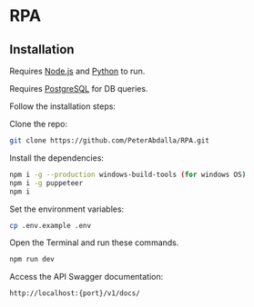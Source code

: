 # RPA

## Installation

Requires [Node.js](https://nodejs.org/) and [Python](https://www.python.org/) to run.

Requires [PostgreSQL](https://www.postgresql.org/) for DB queries.

Follow the installation steps:

Clone the repo:

```bash
git clone https://github.com/PeterAbdalla/RPA.git
```

Install the dependencies:

```bash
npm i -g --production windows-build-tools (for windows OS)
npm i -g puppeteer
npm i
```

Set the environment variables:

```bash
cp .env.example .env
```
Open the Terminal and run these commands.

```sh
npm run dev
```

Access the API Swagger documentation:

```sh
http://localhost:{port}/v1/docs/
```

